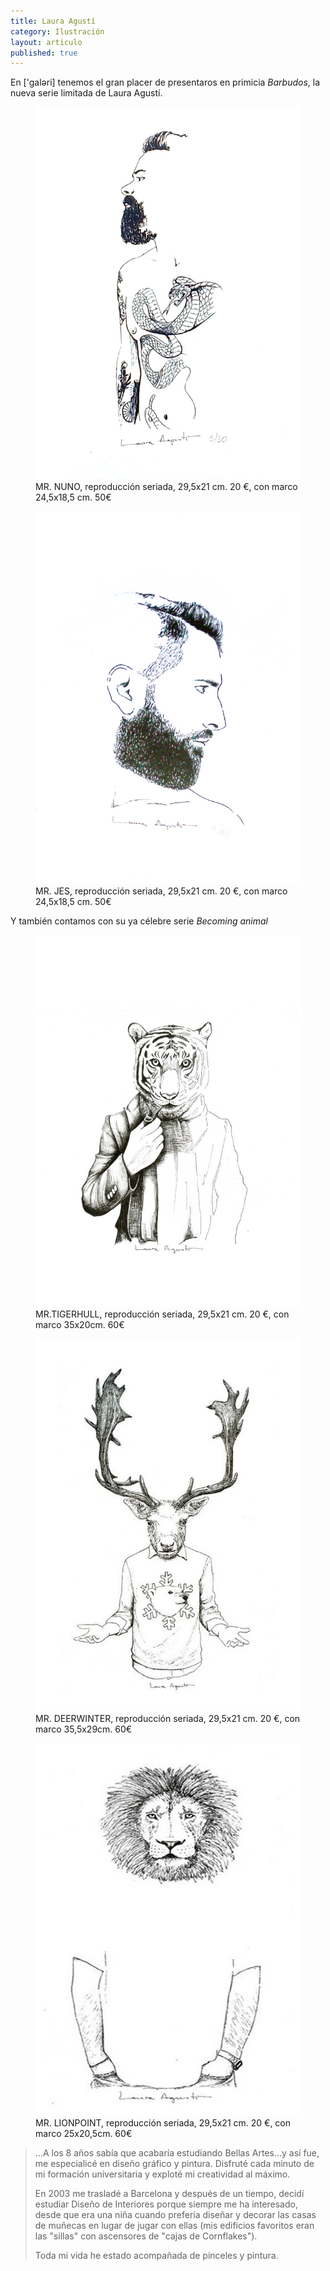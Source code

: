 ```yaml
---
title: Laura Agustí
category: Ilustración
layout: articulo
published: true
---
```


En ['galəri] tenemos el gran placer de presentaros en primicia _Barbudos_, la 
nueva serie limitada de Laura Agustí.

<div class="figure-group">
<figure>
	<a href="/images/Laura-Agusti/mr.nuno.jpg"><img src="/images/Laura-Agusti/mr.nuno.jpg"></a>
	<figcaption>
	    MR. NUNO, reproducción seriada, 29,5x21 cm. 20 €, con marco 24,5x18,5 cm. 
        50€
	</figcaption>
</figure>

<figure>
	<a href="/images/Laura-Agusti/mr.jes.jpg"><img src="/images/Laura-Agusti/mr.jes.jpg"></a>
	<figcaption>
	    MR. JES, reproducción seriada, 29,5x21 cm. 20 €, con marco 24,5x18,5 cm. 
        50€
	</figcaption>
</figure>
</div>

Y también contamos con su ya célebre serie _Becoming animal_ 

<div class="figure-group">
<figure>
	<a href="/images/Laura-Agusti/mr.tigerhull.jpg"><img src="/images/Laura-Agusti/mr.tigerhull.jpg"></a>
	<figcaption>
	    MR.TIGERHULL, reproducción seriada, 29,5x21 cm. 20 €, con marco
        35x20cm. 60€
	</figcaption>
</figure>

<figure>
	<a href="/images/Laura-Agusti/mr.deerwinter.jpg"><img src="/images/Laura-Agusti/mr.deerwinter.jpg"></a>
	<figcaption>
	    MR. DEERWINTER, reproducción seriada, 29,5x21 cm. 20 €, con marco
        35,5x29cm. 60€
	</figcaption>
</figure>

<figure>
	<a href="/images/Laura-Agusti/mr.lionpoint.jpg"><img src="/images/Laura-Agusti/mr.lionpoint.jpg"></a>
	<figcaption>
	    MR. LIONPOINT, reproducción seriada, 29,5x21 cm. 20 €, con marco
        25x20,5cm. 60€
	</figcaption>
</figure>
</div>


> ...A los 8 años sabía que acabaría estudiando Bellas Artes...y así fue, 
> me especialicé en diseño gráfico y pintura. Disfruté cada minuto de 
> mi formación universitaria y exploté mi creatividad al máximo. 
>
> En 2003 me trasladé a Barcelona y después de un tiempo, decidí 
> estudiar Diseño de Interiores porque siempre me ha interesado, desde 
> que era una niña cuando prefería diseñar y decorar las casas de 
> muñecas en lugar de jugar con ellas (mis edificios favoritos eran las 
> "sillas" con ascensores de "cajas de Cornflakes"). 
>
> Toda mi vida he estado acompañada de pinceles y pintura. 

